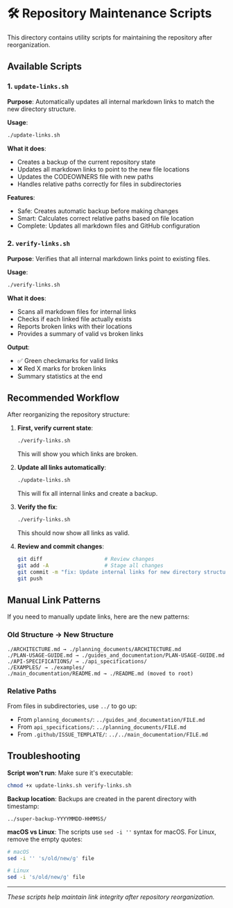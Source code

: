 # 🛠️ Repository Maintenance Scripts

This directory contains utility scripts for maintaining the repository after reorganization.

## Available Scripts

### 1. `update-links.sh`
**Purpose**: Automatically updates all internal markdown links to match the new directory structure.

**Usage**:
```bash
./update-links.sh
```

**What it does**:
- Creates a backup of the current repository state
- Updates all markdown links to point to the new file locations
- Updates the CODEOWNERS file with new paths
- Handles relative paths correctly for files in subdirectories

**Features**:
- Safe: Creates automatic backup before making changes
- Smart: Calculates correct relative paths based on file location
- Complete: Updates all markdown files and GitHub configuration

### 2. `verify-links.sh`
**Purpose**: Verifies that all internal markdown links point to existing files.

**Usage**:
```bash
./verify-links.sh
```

**What it does**:
- Scans all markdown files for internal links
- Checks if each linked file actually exists
- Reports broken links with their locations
- Provides a summary of valid vs broken links

**Output**:
- ✅ Green checkmarks for valid links
- ❌ Red X marks for broken links
- Summary statistics at the end

## Recommended Workflow

After reorganizing the repository structure:

1. **First, verify current state**:
   ```bash
   ./verify-links.sh
   ```
   This will show you which links are broken.

2. **Update all links automatically**:
   ```bash
   ./update-links.sh
   ```
   This will fix all internal links and create a backup.

3. **Verify the fix**:
   ```bash
   ./verify-links.sh
   ```
   This should now show all links as valid.

4. **Review and commit changes**:
   ```bash
   git diff                    # Review changes
   git add -A                  # Stage all changes
   git commit -m "fix: Update internal links for new directory structure"
   git push
   ```

## Manual Link Patterns

If you need to manually update links, here are the new patterns:

### Old Structure → New Structure
```
./ARCHITECTURE.md → ./planning_documents/ARCHITECTURE.md
./PLAN-USAGE-GUIDE.md → ./guides_and_documentation/PLAN-USAGE-GUIDE.md
./API-SPECIFICATIONS/ → ./api_specifications/
./EXAMPLES/ → ./examples/
./main_documentation/README.md → ./README.md (moved to root)
```

### Relative Paths
From files in subdirectories, use `../` to go up:
- From `planning_documents/`: `../guides_and_documentation/FILE.md`
- From `api_specifications/`: `../planning_documents/FILE.md`
- From `.github/ISSUE_TEMPLATE/`: `../../main_documentation/FILE.md`

## Troubleshooting

**Script won't run**: Make sure it's executable:
```bash
chmod +x update-links.sh verify-links.sh
```

**Backup location**: Backups are created in the parent directory with timestamp:
```
../super-backup-YYYYMMDD-HHMMSS/
```

**macOS vs Linux**: The scripts use `sed -i ''` syntax for macOS. For Linux, remove the empty quotes:
```bash
# macOS
sed -i '' 's/old/new/g' file

# Linux
sed -i 's/old/new/g' file
```

---

*These scripts help maintain link integrity after repository reorganization.*